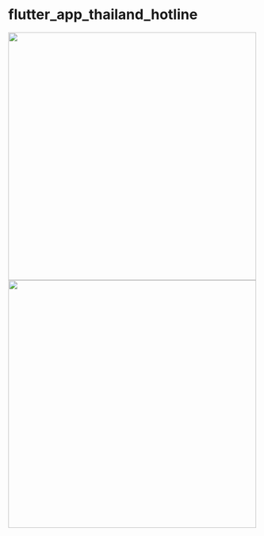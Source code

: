 # flutter_app_thailand_hotline


<img src="https://user-images.githubusercontent.com/89514717/140602588-790c2ac0-7151-427e-af92-32c336e65fc6.png" height="500">
<img src="https://user-images.githubusercontent.com/89514717/140602590-833b2bf9-17ee-4feb-80c9-85dfbbddccbd.png" height="500">

